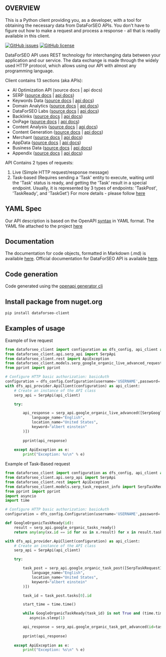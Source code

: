## OVERVIEW

This is a Python client providing you, as a developer, with a tool for obtaining the necessary data from DataForSEO APIs. You don't have to figure out how to make a request and process a response - all that is readily available in this client.

[![GitHub issues](https://img.shields.io/github/issues/dataforseo/PythonClient.svg)](https://github.com/dataforseo/PythonClient/issues)
[![GitHub license](https://img.shields.io/github/license/dataforseo/PythonClient.svg)](https://github.com/dataforseo/PythonClient)

DataForSEO API uses REST technology for interchanging data between your application and our service. The data exchange is made through the widely used HTTP protocol, which allows using our API with almost any programming language.

Client contains 13 sections (aka APIs):

- AI Optimization API (source docs | api docs)
- SERP ([source docs](https://github.com/dataforseo/PythonClient/blob/master/docs/SerpApi.md) | [api docs](https://docs.dataforseo.com/v3/serp/overview/?bash))
- Keywords Data ([source docs](https://github.com/dataforseo/PythonClient/blob/master/docs/KeywordsDataApi.md) | [api docs](https://docs.dataforseo.com/v3/keywords_data/overview/?bash))
- Domain Analytics ([source docs](https://github.com/dataforseo/PythonClient/blob/master/docs/DomainAnalyticsApi.md) | [api docs](https://docs.dataforseo.com/v3/domain_analytics/overview/?bash))
- DataForSEO Labs ([source docs](https://github.com/dataforseo/PythonClient/blob/master/docs/DataforseoLabsApi.md) | [api docs](https://docs.dataforseo.com/v3/dataforseo_labs/overview/?bash))
- Backlinks ([source docs](https://github.com/dataforseo/PythonClient/blob/master/docs/BacklinksApi.md) | [api docs](https://docs.dataforseo.com/v3/backlinks/overview/?bash))
- OnPage ([source docs](https://github.com/dataforseo/PythonClient/blob/master/docs/OnPageApi.md) | [api docs](https://docs.dataforseo.com/v3/on_page/overview/?bash))
- Content Analysis ([source docs](https://github.com/dataforseo/PythonClient/blob/master/docs/ContentAnalysisApi.md) | [api docs](https://docs.dataforseo.com/v3/content_analysis/overview/?bash))
- Content Generation ([source docs](https://github.com/dataforseo/PythonClient/blob/master/docs/ContentGenerationApi.md) | [api docs](https://docs.dataforseo.com/v3/content_generation/overview/?bash))
- Merchant ([source docs](https://github.com/dataforseo/PythonClient/blob/master/docs/MerchantApi.md) | [api docs](https://docs.dataforseo.com/v3/merchant/overview/?bash))
- AppData ([source docs](https://github.com/dataforseo/PythonClient/blob/master/docs/AppDataApi.md) | [api docs](https://docs.dataforseo.com/v3/app_data/overview/?bash))
- Business Data ([source docs](https://github.com/dataforseo/PythonClient/blob/master/docs/BusinessDataApi.md) | [api docs](https://docs.dataforseo.com/v3/business_data/overview/?bash))
- Appendix ([source docs](https://github.com/dataforseo/PythonClient/blob/master/docs/AppendixApi.md) | [api docs](https://docs.dataforseo.com/v3/appendix/user_data/?bash))

API Contains 2 types of requests:

1) Live (Simple HTTP request/response message)
2) Task-based (Requires sending a 'Task' entity to execute, waiting until the 'Task' status is ready, and getting the 'Task' result in a special endpoint. Usually, it is represented by 3 types of endpoints: 'TaskPost', 'TaskReady', and 'TaskGet')
   For more details - please follow [here](https://docs.dataforseo.com/v3/?bash)

## YAML Spec

Our API description is based on the OpenAPI [syntax](https://spec.openapis.org/oas/v3.1.0) in YAML format. The YAML file attached to the project [here](https://github.com/dataforseo/OpenApiDocumentation)

## Documentation
The documentation for code objects, formatted in Markdown (.md) is available [here](https://github.com/dataforseo/PythonClient/blob/master/docs/). Official documentation for DataForSEO API is available [here](https://docs.dataforseo.com/v3/?bash).

## Code generation

Code generated using the [openapi generator cli](https://openapi-generator.tech/docs/installation/)

## Install package from nuget.org

```bash
pip install dataforseo-client 
```

## Examples of usage

Example of live request
```python
from dataforseo_client import configuration as dfs_config, api_client as dfs_api_provider
from dataforseo_client.api.serp_api import SerpApi
from dataforseo_client.rest import ApiException
from dataforseo_client.models.serp_google_organic_live_advanced_request_info import SerpGoogleOrganicLiveAdvancedRequestInfo
from pprint import pprint

# Configure HTTP basic authorization: basicAuth
configuration = dfs_config.Configuration(username='USERNAME',password='PASSWORD')
with dfs_api_provider.ApiClient(configuration) as api_client:
    # Create an instance of the API class
    serp_api = SerpApi(api_client)

    try:

        api_response = serp_api.google_organic_live_advanced([SerpGoogleOrganicLiveAdvancedRequestInfo(
            language_name="English",
            location_name="United States",
            keyword="albert einstein"
        )])
        
        pprint(api_response)
    
    except ApiException as e:
        print("Exception: %s\n" % e)
```

Example of Task-Based request

```python
from dataforseo_client import configuration as dfs_config, api_client as dfs_api_provider
from dataforseo_client.api.serp_api import SerpApi
from dataforseo_client.rest import ApiException
from dataforseo_client.models.serp_task_request_info import SerpTaskRequestInfo
from pprint import pprint
import asyncio
import time

# Configure HTTP basic authorization: basicAuth
configuration = dfs_config.Configuration(username='USERNAME',password='PASSWORD')

def GoogleOrganicTaskReady(id):
    result = serp_api.google_organic_tasks_ready()
    return any(any(xx.id == id for xx in x.result) for x in result.tasks)

with dfs_api_provider.ApiClient(configuration) as api_client:
    # Create an instance of the API class
    serp_api = SerpApi(api_client)

    try:

        task_post = serp_api.google_organic_task_post([SerpTaskRequestInfo(
            language_name="English",
            location_name="United States",
            keyword="albert einstein"
        )])

        task_id = task_post.tasks[0].id

        start_time = time.time()

        while GoogleOrganicTaskReady(task_id) is not True and (time.time() - start_time) < 60:
           asyncio.sleep(1) 

        api_response = serp_api.google_organic_task_get_advanced(id=task_id)
        
        pprint(api_response)
    
    except ApiException as e:
        print("Exception: %s\n" % e)
```
